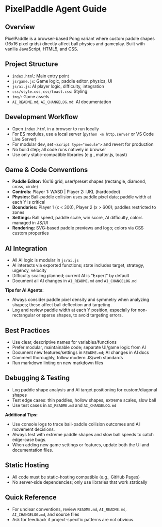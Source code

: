 
# PixelPaddle Agent Guide

## Overview

PixelPaddle is a browser-based Pong variant where custom paddle shapes (16x16 pixel grids) directly affect ball physics and gameplay. Built with vanilla JavaScript, HTML5, and CSS.

## Project Structure

- `index.html`: Main entry point
- `js/game.js`: Game logic, paddle editor, physics, UI
- `js/ai.js`: AI player logic, difficulty, integration
- `css/style.css`, `css/toast.css`: Styling
- `img/`: Game assets
- `AI_README.md`, `AI_CHANGELOG.md`: AI documentation

## Development Workflow

- Open `index.html` in a browser to run locally
- For ES modules, use a local server (`python -m http.server` or VS Code Live Server)
- For modular dev, set `<script type="module">` and revert for production
- No build step; all code runs natively in browser
- Use only static-compatible libraries (e.g., matter.js, toast)

## Game & Code Conventions

- **Paddle Editor:** 16x16 grid, user/preset shapes (rectangle, diamond, cross, circle)
- **Controls:** Player 1: WASD | Player 2: IJKL (hardcoded)
- **Physics:** Ball-paddle collision uses paddle pixel data; paddle width at each Y is critical
- **Boundaries:** Player 1 (x < 300), Player 2 (x > 600); paddles restricted to zones
- **Settings:** Ball speed, paddle scale, win score, AI difficulty, colors managed in JS/UI
- **Rendering:** SVG-based paddle previews and logo; colors via CSS custom properties

## AI Integration

- All AI logic is modular in `js/ai.js`
- AI interacts via exported functions; state includes target, strategy, urgency, velocity
- Difficulty scaling planned; current AI is "Expert" by default
- Document all AI changes in `AI_README.md` and `AI_CHANGELOG.md`

**Tips for AI Agents:**

- Always consider paddle pixel density and symmetry when analyzing shapes; these affect ball deflection and targeting.
- Log and review paddle width at each Y position, especially for non-rectangular or sparse shapes, to avoid targeting errors.

## Best Practices

- Use clear, descriptive names for variables/functions
- Prefer modular, maintainable code; separate UI/game logic from AI
- Document new features/settings in `README.md`; AI changes in AI docs
- Comment thoroughly, follow modern JS/web standards
- Run markdown linting on new markdown files

## Debugging & Testing

- Log paddle shape analysis and AI target positioning for custom/diagonal shapes
- Test edge cases: thin paddles, hollow shapes, extreme scales, slow ball
- Use test cases in `AI_README.md` and `AI_CHANGELOG.md`

**Additional Tips:**

- Use console logs to trace ball-paddle collision outcomes and AI movement decisions.
- Always test with extreme paddle shapes and slow ball speeds to catch edge-case bugs.
- When adding new game settings or features, update both the UI and documentation files.

## Static Hosting

- All code must be static-hosting compatible (e.g., GitHub Pages)
- No server-side dependencies; only use libraries that work statically

## Quick Reference

- For unclear conventions, review `README.md`, `AI_README.md`, `AI_CHANGELOG.md`, and source files
- Ask for feedback if project-specific patterns are not obvious
